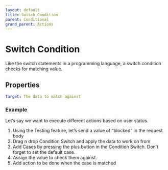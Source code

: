 ```yaml
---
layout: default
title: Switch Condition
parent: Conditional
grand_parent: Actions
---
```

# Switch Condition
Like the switch statements in a programming language, a switch condition checks for matching value.

## Properties
```yaml
Target: The data to match against
```

### Example
Let’s say we want to execute different actions based on user status.

1. Using the Testing feature, let’s send a value of “blocked” in the request body
2. Drag n drop Condition Switch and apply the data to work on from
3. Add Cases by pressing the plus button in the Condition Switch. Don’t forget to set the default case.
4. Assign the value to check them against.
5. Add action to be done when the case is matched
